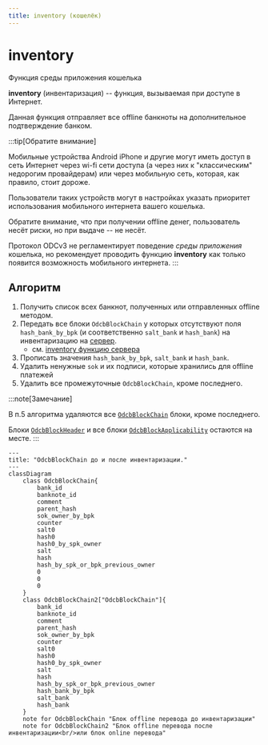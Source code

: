 ```yaml
---
title: inventory (кошелёк)
---
```

# inventory

Функция
среды приложения кошелька

**inventory** (инвентаризация) --
функция, 
вызываемая при доступе в Интернет.

Данная функция отправляет 
все offline банкноты 
на дополнительное подтверждение банком.


:::tip[Обратите внимание]

Мобильные устройства 
Android
iPhone
и другие
могут иметь доступ в сеть Интернет
через wi-fi сети доступа
(а через них к "классическим" недорогим провайдерам)
или через мобильную сеть,
которая, как правило, стоит дороже.

Пользователи таких устройств
могут в настройках указать 
приоритет использования
мобильного интернета вашего кошелька.

Обратите внимание, что
при получении offline
денег, пользователь несёт риски,
но при выдаче -- не несёт.

Протокол ODCv3 не регламентирует
поведение *среды приложения* кошелька,
но рекомендует 
проводить функцию **inventory**
как только появится возможность мобильного интернета.
:::

## Алгоритм

1. Получить список всех банкнот, полученных или отправленных offline методом.
2. Передать все блоки `OdcbBlockChain` у которых отсутствуют поля `hash_bank_by_bpk` (и соответственно `salt_bank` и `hash_bank`) на инвентаризацию на [сервер](../architecture/bank/server.md).
   * см. [inventory функцию сервера](inventory_server.md)
3. Прописать значения  `hash_bank_by_bpk`, `salt_bank` и `hash_bank`.
4. Удалить ненужные `sok` и их подписи, которые хранились для offline платежей
5. Удалить все промежуточные `OdcbBlockChain`, кроме последнего.

:::note[Замечание]

В п.5 алгоритма удаляются все 
[`OdcbBlockChain`](../banknote/block-chain.md)
блоки, кроме последнего.

Блоки
[`OdcbBlockHeader`](../banknote/header.md)
и все блоки
[`OdcbBlockApplicability`](../banknote/applicability.md)
остаются на месте.
:::


```mermaid
---
title: "OdcbBlockChain до и после инвентаризации."
---
classDiagram 
    class OdcbBlockChain{
        bank_id
        banknote_id
        comment
        parent_hash
        sok_owner_by_bpk
        counter
        salt0
        hash0
        hash0_by_spk_owner
        salt
        hash
        hash_by_spk_or_bpk_previous_owner
        0
        0
        0        
    }
    class OdcbBlockChain2["OdcbBlockChain"]{
        bank_id
        banknote_id
        comment
        parent_hash
        sok_owner_by_bpk
        counter
        salt0
        hash0
        hash0_by_spk_owner
        salt
        hash
        hash_by_spk_or_bpk_previous_owner
        hash_bank_by_bpk
        salt_bank
        hash_bank      
    }
    note for OdcbBlockChain "Блок offline перевода до инвентаризации"
    note for OdcbBlockChain2 "Блок offline перевода после инвентаризации<br/>или блок online перевода"
```